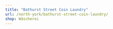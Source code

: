 ```yaml
---
title: "Bathurst Street Coin Laundry"
url: /north-york/bathurst-street-coin-laundry/
shop: Wäscherei
---
```

